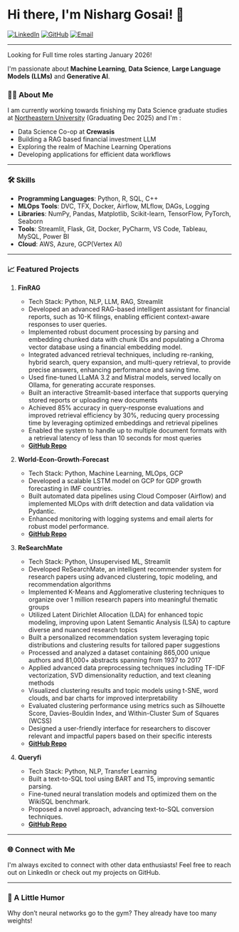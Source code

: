 # Hi there, I'm Nisharg Gosai! 👋

[![LinkedIn](https://img.shields.io/badge/LinkedIn-0077B5?style=for-the-badge&logo=linkedin&logoColor=white)](https://www.linkedin.com/in/nisharggosai/)
[![GitHub](https://img.shields.io/badge/GitHub-181717?style=for-the-badge&logo=github&logoColor=white)](https://github.com/gosainisharg)
[![Email](https://img.shields.io/badge/Email-D14836?style=for-the-badge&logo=gmail&logoColor=white)](mailto:nisharggosai@gmail.com)

---

Looking for Full time roles starting January 2026!

I'm passionate about **Machine Learning**, **Data Science**, **Large Language Models (LLMs)** and **Generative AI**.

### 👨‍💻 About Me

I am currently working towards finishing my Data Science graduate studies at [Northeastern University](https://www.khoury.northeastern.edu/) (Graduating Dec 2025) and I'm :
- Data Science Co-op at **Crewasis** 
- Building a RAG based financial investment LLM 
- Exploring the realm of Machine Learning Operations
- Developing applications for efficient data workflows

---

### 🛠 Skills

- **Programming Languages**: Python, R, SQL, C++
- **MLOps Tools**: DVC, TFX, Docker, Airflow, MLflow, DAGs, Logging
- **Libraries**: NumPy, Pandas, Matplotlib, Scikit-learn, TensorFlow, PyTorch, Seaborn
- **Tools**: Streamlit, Flask, Git, Docker, PyCharm, VS Code, Tableau, MySQL, Power BI
- **Cloud**: AWS, Azure, GCP(Vertex AI)

---

### 📈 Featured Projects

1. **FinRAG**
   - Tech Stack: Python, NLP, LLM, RAG, Streamlit
   - Developed an advanced RAG-based intelligent assistant for financial reports, such as 10-K filings, enabling efficient context-aware responses to user queries.
   - Implemented robust document processing by parsing and embedding chunked data with chunk IDs and populating a Chroma vector database using a financial embedding model.
   - Integrated advanced retrieval techniques, including re-ranking, hybrid search, query expansion, and multi-query retrieval, to provide precise answers, enhancing performance and saving time.
   - Used fine-tuned LLaMA 3.2 and Mistral models, served locally on Ollama, for generating accurate responses.
   - Built an interactive Streamlit-based interface that supports querying stored reports or uploading new documents
   - Achieved 85% accuracy in query-response evaluations and improved retrieval efficiency by 30%, reducing query processing time by leveraging optimized embeddings and retrieval pipelines
   - Enabled the system to handle up to multiple document formats with a retrieval latency of less than 10 seconds for most queries
   - **[GitHub Repo](https://github.com/gosainisharg/FinRAG)**

3. **World-Econ-Growth-Forecast**
   - Tech Stack: Python, Machine Learning, MLOps, GCP
   - Developed a scalable LSTM model on GCP for GDP growth forecasting in IMF countries.
   - Built automated data pipelines using Cloud Composer (Airflow) and implemented MLOps with drift detection and data validation via Pydantic.
   - Enhanced monitoring with logging systems and email alerts for robust model performance.
   - **[GitHub Repo](https://github.com/gosainisharg/World-Econ-Growth-Forecast)**

4. **ReSearchMate**
   - Tech Stack: Python, Unsupervised ML, Streamlit    
   - Developed ReSearchMate, an intelligent recommender system for research papers using advanced clustering, topic modeling, and recommendation algorithms
   - Implemented K-Means and Agglomerative clustering techniques to organize over 1 million research papers into meaningful thematic groups
   - Utilized Latent Dirichlet Allocation (LDA) for enhanced topic modeling, improving upon Latent Semantic Analysis (LSA) to capture diverse and nuanced research topics
   - Built a personalized recommendation system leveraging topic distributions and clustering results for tailored paper suggestions
   - Processed and analyzed a dataset containing 865,000 unique authors and 81,000+ abstracts spanning from 1937 to 2017
   - Applied advanced data preprocessing techniques including TF-IDF vectorization, SVD dimensionality reduction, and text cleaning methods
   - Visualized clustering results and topic models using t-SNE, word clouds, and bar charts for improved interpretability
   - Evaluated clustering performance using metrics such as Silhouette Score, Davies-Bouldin Index, and Within-Cluster Sum of Squares (WCSS)
   - Designed a user-friendly interface for researchers to discover relevant and impactful papers based on their specific interests
   - **[GitHub Repo](https://github.com/gosainisharg/ReSearchMate)**

5. **Queryfi**
   - Tech Stack: Python, NLP, Transfer Learning
   - Built a text-to-SQL tool using BART and T5, improving semantic parsing.
   - Fine-tuned neural translation models and optimized them on the WikiSQL benchmark.
   - Proposed a novel approach, advancing text-to-SQL conversion techniques.
   - **[GitHub Repo](https://github.com/gosainisharg/Queryfi)**

---

### 🌐 Connect with Me

I'm always excited to connect with other data enthusiasts! Feel free to reach out on LinkedIn or check out my projects on GitHub.

---
### 🤖 A Little Humor

Why don’t neural networks go to the gym?
They already have too many weights!

